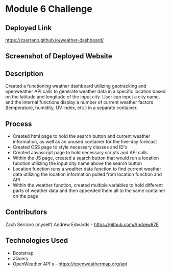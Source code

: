 # Module 6 Challenge

## Deployed Link
https://zserrano.github.io/weather-dashboard/

## Screenshot of Deployed Website


## Description
Created a functioning weather dashboard utilizing geotracking and openweather API calls to generate weather data in a specific location based on the latitude and longitude of the input city.  User can input a city name, and the internal functions display a number of current weather factors (temperature, humidity, UV index, etc.) in a separate container.

## Process
- Created html page to hold the search button and current weather information, as well as an unused container for the five-day forecast
- Created CSS page to style necessary classes and ID's
- Created Javascript page to hold necessary scripts and API calls
- Within the JS page, created a search button that would run a location function utilizing the input city name above the search button
- Location function runs a weather data function to find current weather data utilizing the location information pulled from location function and API
- Within the weather function, created multiple variables to hold different parts of weather data and then appended them all to the same container on the page

## Contributors
Zach Serrano (myself)
Andrew Edwards - https://github.com/Andrew87E

## Technologies Used
- Bootstrap
- JQuery
- OpenWeather API's - https://openweathermap.org/api
